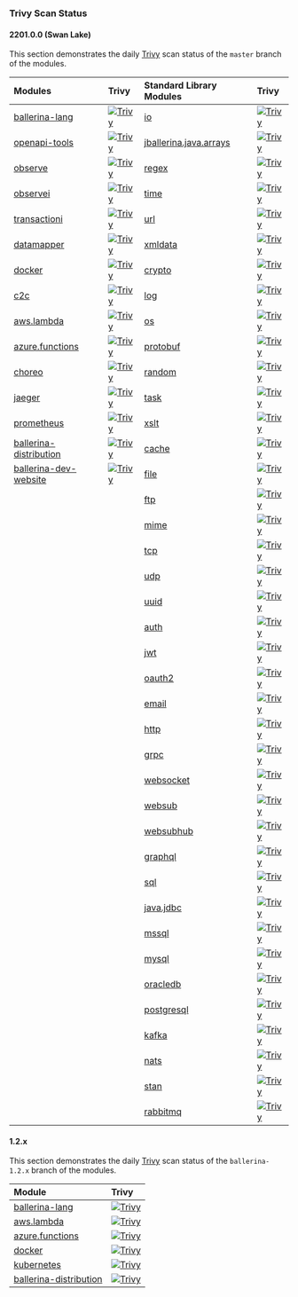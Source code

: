 ### Trivy Scan Status

#### 2201.0.0 (Swan Lake)

This section demonstrates the daily [Trivy](https://aquasecurity.github.io/trivy) scan status of the `master` branch of the modules.

 | Modules                                                                                    | Trivy                                                                                                                                                                                                                                    | Standard Library Modules                                                                                | Trivy                                                                                                                                                                                                                                                |
|:-------------------------------------------------------------------------------------------|:-----------------------------------------------------------------------------------------------------------------------------------------------------------------------------------------------------------------------------------------|:--------------------------------------------------------------------------------------------------------|:-----------------------------------------------------------------------------------------------------------------------------------------------------------------------------------------------------------------------------------------------------|
| [ballerina-lang](https://github.com/ballerina-platform/ballerina-lang)                     | [![Trivy](https://github.com/ballerina-platform/ballerina-lang/actions/workflows/trivy-scan.yml/badge.svg)](https://github.com/ballerina-platform/ballerina-lang/actions/workflows/trivy-scan.yml)                                       | [io](https://github.com/ballerina-platform/module-ballerina-io)                                         | [![Trivy](https://github.com/ballerina-platform/module-ballerina-io/actions/workflows/trivy-scan.yml/badge.svg)](https://github.com/ballerina-platform/module-ballerina-io/actions/workflows/trivy-scan.yml)                                         |
| [openapi-tools](https://github.com/ballerina-platform/openapi-tools)                       | [![Trivy](https://github.com/ballerina-platform/openapi-tools/actions/workflows/trivy-scan.yml/badge.svg)](https://github.com/ballerina-platform/openapi-tools/actions/workflows/trivy-scan.yml)                                         | [jballerina.java.arrays](https://github.com/ballerina-platform/module-ballerina-jballerina.java.arrays) | [![Trivy](https://github.com/ballerina-platform/module-ballerina-jballerina.java.arrays/actions/workflows/trivy-scan.yml/badge.svg)](https://github.com/ballerina-platform/module-ballerina-jballerina.java.arrays/actions/workflows/trivy-scan.yml) | 
| [observe](https://github.com/ballerina-platform/module-ballerina-observe)                  | [![Trivy](https://github.com/ballerina-platform/module-ballerina-observe/actions/workflows/trivy-scan.yml/badge.svg)](https://github.com/ballerina-platform/module-ballerina-observe/actions/workflows/trivy-scan.yml)                   | [regex](https://github.com/ballerina-platform/module-ballerina-regex)                                   | [![Trivy](https://github.com/ballerina-platform/module-ballerina-regex/actions/workflows/trivy-scan.yml/badge.svg)](https://github.com/ballerina-platform/module-ballerina-regex/actions/workflows/trivy-scan.yml)                                   |
| [observei](https://github.com/ballerina-platform/module-ballerinai-observe)                | [![Trivy](https://github.com/ballerina-platform/module-ballerinai-observe/actions/workflows/trivy-scan.yml/badge.svg)](https://github.com/ballerina-platform/module-ballerinai-observe/actions/workflows/trivy-scan.yml)                 | [time](https://github.com/ballerina-platform/module-ballerina-time)                                     | [![Trivy](https://github.com/ballerina-platform/module-ballerina-time/actions/workflows/trivy-scan.yml/badge.svg)](https://github.com/ballerina-platform/module-ballerina-time/actions/workflows/trivy-scan.yml)                                     |
| [transactioni](https://github.com/ballerina-platform/module-ballerinai-transaction)        | [![Trivy](https://github.com/ballerina-platform/module-ballerinai-transaction/actions/workflows/trivy-scan.yml/badge.svg)](https://github.com/ballerina-platform/module-ballerinai-transaction/actions/workflows/trivy-scan.yml)         | [url](https://github.com/ballerina-platform/module-ballerina-url)                                       | [![Trivy](https://github.com/ballerina-platform/module-ballerina-url/actions/workflows/trivy-scan.yml/badge.svg)](https://github.com/ballerina-platform/module-ballerina-url/actions/workflows/trivy-scan.yml)                                       |
| [datamapper](https://github.com/ballerina-platform/module-ballerinax-datamapper)           | [![Trivy](https://github.com/ballerina-platform/module-ballerinax-datamapper/actions/workflows/trivy-scan.yml/badge.svg)](https://github.com/ballerina-platform/module-ballerinax-datamapper/actions/workflows/trivy-scan.yml)           | [xmldata](https://github.com/ballerina-platform/module-ballerina-xmldata)                               | [![Trivy](https://github.com/ballerina-platform/module-ballerina-xmldata/actions/workflows/trivy-scan.yml/badge.svg)](https://github.com/ballerina-platform/module-ballerina-xmldata/actions/workflows/trivy-scan.yml)                               |
| [docker](https://github.com/ballerina-platform/module-ballerina-docker)                    | [![Trivy](https://github.com/ballerina-platform/module-ballerina-docker/actions/workflows/trivy-scan.yml/badge.svg)](https://github.com/ballerina-platform/module-ballerina-docker/actions/workflows/trivy-scan.yml)                     | [crypto](https://github.com/ballerina-platform/module-ballerina-crypto)                                 | [![Trivy](https://github.com/ballerina-platform/module-ballerina-crypto/actions/workflows/trivy-scan.yml/badge.svg)](https://github.com/ballerina-platform/module-ballerina-crypto/actions/workflows/trivy-scan.yml)                                 |
| [c2c](https://github.com/ballerina-platform/module-ballerina-c2c)                          | [![Trivy](https://github.com/ballerina-platform/module-ballerina-c2c/actions/workflows/trivy-scan.yml/badge.svg)](https://github.com/ballerina-platform/module-ballerina-c2c/actions/workflows/trivy-scan.yml)                           | [log](https://github.com/ballerina-platform/module-ballerina-log)                                       | [![Trivy](https://github.com/ballerina-platform/module-ballerina-log/actions/workflows/trivy-scan.yml/badge.svg)](https://github.com/ballerina-platform/module-ballerina-log/actions/workflows/trivy-scan.yml)                                       |
| [aws.lambda](https://github.com/ballerina-platform/module-ballerinax-aws.lambda)           | [![Trivy](https://github.com/ballerina-platform/module-ballerinax-aws.lambda/actions/workflows/trivy-scan.yml/badge.svg)](https://github.com/ballerina-platform/module-ballerinax-aws.lambda/actions/workflows/trivy-scan.yml)           | [os](https://github.com/ballerina-platform/module-ballerina-os)                                         | [![Trivy](https://github.com/ballerina-platform/module-ballerina-os/actions/workflows/trivy-scan.yml/badge.svg)](https://github.com/ballerina-platform/module-ballerina-os/actions/workflows/trivy-scan.yml)                                         |
| [azure.functions](https://github.com/ballerina-platform/module-ballerinax-azure.functions) | [![Trivy](https://github.com/ballerina-platform/module-ballerinax-azure.functions/actions/workflows/trivy-scan.yml/badge.svg)](https://github.com/ballerina-platform/module-ballerinax-azure.functions/actions/workflows/trivy-scan.yml) | [protobuf](https://github.com/ballerina-platform/module-ballerina-protobuf)                             | [![Trivy](https://github.com/ballerina-platform/module-ballerina-protobuf/actions/workflows/trivy-scan.yml/badge.svg)](https://github.com/ballerina-platform/module-ballerina-protobuf/actions/workflows/trivy-scan.yml)                             |
| [choreo](https://github.com/ballerina-platform/module-ballerinax-choreo)                   | [![Trivy](https://github.com/ballerina-platform/module-ballerinax-choreo/actions/workflows/trivy-scan.yml/badge.svg)](https://github.com/ballerina-platform/module-ballerinax-choreo/actions/workflows/trivy-scan.yml)                   | [random](https://github.com/ballerina-platform/module-ballerina-random)                                 | [![Trivy](https://github.com/ballerina-platform/module-ballerina-random/actions/workflows/trivy-scan.yml/badge.svg)](https://github.com/ballerina-platform/module-ballerina-random/actions/workflows/trivy-scan.yml)                                 |
| [jaeger](https://github.com/ballerina-platform/module-ballerinax-jaeger)                   | [![Trivy](https://github.com/ballerina-platform/module-ballerinax-jaeger/actions/workflows/trivy-scan.yml/badge.svg)](https://github.com/ballerina-platform/module-ballerinax-jaeger/actions/workflows/trivy-scan.yml)                   | [task](https://github.com/ballerina-platform/module-ballerina-task)                                     | [![Trivy](https://github.com/ballerina-platform/module-ballerina-task/actions/workflows/trivy-scan.yml/badge.svg)](https://github.com/ballerina-platform/module-ballerina-task/actions/workflows/trivy-scan.yml)                                     |
| [prometheus](https://github.com/ballerina-platform/module-ballerinax-prometheus)           | [![Trivy](https://github.com/ballerina-platform/module-ballerinax-prometheus/actions/workflows/trivy-scan.yml/badge.svg)](https://github.com/ballerina-platform/module-ballerinax-prometheus/actions/workflows/trivy-scan.yml)           | [xslt](https://github.com/ballerina-platform/module-ballerina-xslt)                                     | [![Trivy](https://github.com/ballerina-platform/module-ballerina-xslt/actions/workflows/trivy-scan.yml/badge.svg)](https://github.com/ballerina-platform/module-ballerina-xslt/actions/workflows/trivy-scan.yml)                                     |
| [ballerina-distribution](https://github.com/ballerina-platform/ballerina-distribution)     | [![Trivy](https://github.com/ballerina-platform/ballerina-distribution/actions/workflows/trivy-scan.yml/badge.svg)](https://github.com/ballerina-platform/ballerina-distribution/actions/workflows/trivy-scan.yml)                       | [cache](https://github.com/ballerina-platform/module-ballerina-cache)                                   | [![Trivy](https://github.com/ballerina-platform/module-ballerina-cache/actions/workflows/trivy-scan.yml/badge.svg)](https://github.com/ballerina-platform/module-ballerina-cache/actions/workflows/trivy-scan.yml)                                   |
| [ballerina-dev-website](https://github.com/ballerina-platform/ballerina-dev-website)       | [![Trivy](https://github.com/ballerina-platform/ballerina-dev-website/actions/workflows/trivy-scan.yml/badge.svg)](https://github.com/ballerina-platform/ballerina-dev-website/actions/workflows/trivy-scan.yml)                         | [file](https://github.com/ballerina-platform/module-ballerina-file)                                     | [![Trivy](https://github.com/ballerina-platform/module-ballerina-file/actions/workflows/trivy-scan.yml/badge.svg)](https://github.com/ballerina-platform/module-ballerina-file/actions/workflows/trivy-scan.yml)                                     |
|                                                                                            |                                                                                                                                                                                                                                          | [ftp](https://github.com/ballerina-platform/module-ballerina-ftp)                                       | [![Trivy](https://github.com/ballerina-platform/module-ballerina-ftp/actions/workflows/trivy-scan.yml/badge.svg)](https://github.com/ballerina-platform/module-ballerina-ftp/actions/workflows/trivy-scan.yml)                                       |
|                                                                                            |                                                                                                                                                                                                                                          | [mime](https://github.com/ballerina-platform/module-ballerina-mime)                                     | [![Trivy](https://github.com/ballerina-platform/module-ballerina-mime/actions/workflows/trivy-scan.yml/badge.svg)](https://github.com/ballerina-platform/module-ballerina-mime/actions/workflows/trivy-scan.yml)                                     |
|                                                                                            |                                                                                                                                                                                                                                          | [tcp](https://github.com/ballerina-platform/module-ballerina-tcp)                                       | [![Trivy](https://github.com/ballerina-platform/module-ballerina-tcp/actions/workflows/trivy-scan.yml/badge.svg)](https://github.com/ballerina-platform/module-ballerina-tcp/actions/workflows/trivy-scan.yml)                                       |
|                                                                                            |                                                                                                                                                                                                                                          | [udp](https://github.com/ballerina-platform/module-ballerina-udp)                                       | [![Trivy](https://github.com/ballerina-platform/module-ballerina-udp/actions/workflows/trivy-scan.yml/badge.svg)](https://github.com/ballerina-platform/module-ballerina-udp/actions/workflows/trivy-scan.yml)                                       |
|                                                                                            |                                                                                                                                                                                                                                          | [uuid](https://github.com/ballerina-platform/module-ballerina-uuid)                                     | [![Trivy](https://github.com/ballerina-platform/module-ballerina-uuid/actions/workflows/trivy-scan.yml/badge.svg)](https://github.com/ballerina-platform/module-ballerina-uuid/actions/workflows/trivy-scan.yml)                                     |
|                                                                                            |                                                                                                                                                                                                                                          | [auth](https://github.com/ballerina-platform/module-ballerina-auth)                                     | [![Trivy](https://github.com/ballerina-platform/module-ballerina-auth/actions/workflows/trivy-scan.yml/badge.svg)](https://github.com/ballerina-platform/module-ballerina-auth/actions/workflows/trivy-scan.yml)                                     |
|                                                                                            |                                                                                                                                                                                                                                          | [jwt](https://github.com/ballerina-platform/module-ballerina-jwt)                                       | [![Trivy](https://github.com/ballerina-platform/module-ballerina-jwt/actions/workflows/trivy-scan.yml/badge.svg)](https://github.com/ballerina-platform/module-ballerina-jwt/actions/workflows/trivy-scan.yml)                                       |
|                                                                                            |                                                                                                                                                                                                                                          | [oauth2](https://github.com/ballerina-platform/module-ballerina-oauth2)                                 | [![Trivy](https://github.com/ballerina-platform/module-ballerina-oauth2/actions/workflows/trivy-scan.yml/badge.svg)](https://github.com/ballerina-platform/module-ballerina-oauth2/actions/workflows/trivy-scan.yml)                                 |
|                                                                                            |                                                                                                                                                                                                                                          | [email](https://github.com/ballerina-platform/module-ballerina-email)                                   | [![Trivy](https://github.com/ballerina-platform/module-ballerina-email/actions/workflows/trivy-scan.yml/badge.svg)](https://github.com/ballerina-platform/module-ballerina-email/actions/workflows/trivy-scan.yml)                                   |
|                                                                                            |                                                                                                                                                                                                                                          | [http](https://github.com/ballerina-platform/module-ballerina-http)                                     | [![Trivy](https://github.com/ballerina-platform/module-ballerina-http/actions/workflows/trivy-scan.yml/badge.svg)](https://github.com/ballerina-platform/module-ballerina-http/actions/workflows/trivy-scan.yml)                                     |
|                                                                                            |                                                                                                                                                                                                                                          | [grpc](https://github.com/ballerina-platform/module-ballerina-grpc)                                     | [![Trivy](https://github.com/ballerina-platform/module-ballerina-grpc/actions/workflows/trivy-scan.yml/badge.svg)](https://github.com/ballerina-platform/module-ballerina-grpc/actions/workflows/trivy-scan.yml)                                     |
|                                                                                            |                                                                                                                                                                                                                                          | [websocket](https://github.com/ballerina-platform/module-ballerina-websocket)                           | [![Trivy](https://github.com/ballerina-platform/module-ballerina-websocket/actions/workflows/trivy-scan.yml/badge.svg)](https://github.com/ballerina-platform/module-ballerina-websocket/actions/workflows/trivy-scan.yml)                           |
|                                                                                            |                                                                                                                                                                                                                                          | [websub](https://github.com/ballerina-platform/module-ballerina-websub)                                 | [![Trivy](https://github.com/ballerina-platform/module-ballerina-websub/actions/workflows/trivy-scan.yml/badge.svg)](https://github.com/ballerina-platform/module-ballerina-websub/actions/workflows/trivy-scan.yml)                                 |
|                                                                                            |                                                                                                                                                                                                                                          | [websubhub](https://github.com/ballerina-platform/module-ballerina-websubhub)                           | [![Trivy](https://github.com/ballerina-platform/module-ballerina-websubhub/actions/workflows/trivy-scan.yml/badge.svg)](https://github.com/ballerina-platform/module-ballerina-websubhub/actions/workflows/trivy-scan.yml)                           |
|                                                                                            |                                                                                                                                                                                                                                          | [graphql](https://github.com/ballerina-platform/module-ballerina-graphql)                               | [![Trivy](https://github.com/ballerina-platform/module-ballerina-graphql/actions/workflows/trivy-scan.yml/badge.svg)](https://github.com/ballerina-platform/module-ballerina-graphql/actions/workflows/trivy-scan.yml)                               |
|                                                                                            |                                                                                                                                                                                                                                          | [sql](https://github.com/ballerina-platform/module-ballerina-sql)                                       | [![Trivy](https://github.com/ballerina-platform/module-ballerina-sql/actions/workflows/trivy-scan.yml/badge.svg)](https://github.com/ballerina-platform/module-ballerina-sql/actions/workflows/trivy-scan.yml)                                       |
|                                                                                            |                                                                                                                                                                                                                                          | [java.jdbc](https://github.com/ballerina-platform/module-ballerinax-java.jdbc)                          | [![Trivy](https://github.com/ballerina-platform/module-ballerinax-java.jdbc/actions/workflows/trivy-scan.yml/badge.svg)](https://github.com/ballerina-platform/module-ballerinax-java.jdbc/actions/workflows/trivy-scan.yml)                         |
|                                                                                            |                                                                                                                                                                                                                                          | [mssql](https://github.com/ballerina-platform/module-ballerinax-mssql)                                  | [![Trivy](https://github.com/ballerina-platform/module-ballerinax-mssql/actions/workflows/trivy-scan.yml/badge.svg)](https://github.com/ballerina-platform/module-ballerinax-mssql/actions/workflows/trivy-scan.yml)                                 |
|                                                                                            |                                                                                                                                                                                                                                          | [mysql](https://github.com/ballerina-platform/module-ballerinax-mysql)                                  | [![Trivy](https://github.com/ballerina-platform/module-ballerinax-mysql/actions/workflows/trivy-scan.yml/badge.svg)](https://github.com/ballerina-platform/module-ballerinax-mysql/actions/workflows/trivy-scan.yml)                                 |
|                                                                                            |                                                                                                                                                                                                                                          | [oracledb](https://github.com/ballerina-platform/module-ballerinax-oracledb)                            | [![Trivy](https://github.com/ballerina-platform/module-ballerinax-oracledb/actions/workflows/trivy-scan.yml/badge.svg)](https://github.com/ballerina-platform/module-ballerinax-oracledb/actions/workflows/trivy-scan.yml)                           |
|                                                                                            |                                                                                                                                                                                                                                          | [postgresql](https://github.com/ballerina-platform/module-ballerinax-postgresql)                        | [![Trivy](https://github.com/ballerina-platform/module-ballerinax-postgresql/actions/workflows/trivy-scan.yml/badge.svg)](https://github.com/ballerina-platform/module-ballerinax-postgresql/actions/workflows/trivy-scan.yml)                       |
|                                                                                            |                                                                                                                                                                                                                                          | [kafka](https://github.com/ballerina-platform/module-ballerinax-kafka)                                  | [![Trivy](https://github.com/ballerina-platform/module-ballerinax-kafka/actions/workflows/trivy-scan.yml/badge.svg)](https://github.com/ballerina-platform/module-ballerinax-kafka/actions/workflows/trivy-scan.yml)                                 |
|                                                                                            |                                                                                                                                                                                                                                          | [nats](https://github.com/ballerina-platform/module-ballerinax-nats)                                    | [![Trivy](https://github.com/ballerina-platform/module-ballerinax-nats/actions/workflows/trivy-scan.yml/badge.svg)](https://github.com/ballerina-platform/module-ballerinax-nats/actions/workflows/trivy-scan.yml)                                   |
|                                                                                            |                                                                                                                                                                                                                                          | [stan](https://github.com/ballerina-platform/module-ballerinax-stan)                                    | [![Trivy](https://github.com/ballerina-platform/module-ballerinax-stan/actions/workflows/trivy-scan.yml/badge.svg)](https://github.com/ballerina-platform/module-ballerinax-stan/actions/workflows/trivy-scan.yml)                                   |
|                                                                                            |                                                                                                                                                                                                                                          | [rabbitmq](https://github.com/ballerina-platform/module-ballerinax-rabbitmq)                            | [![Trivy](https://github.com/ballerina-platform/module-ballerinax-rabbitmq/actions/workflows/trivy-scan.yml/badge.svg)](https://github.com/ballerina-platform/module-ballerinax-rabbitmq/actions/workflows/trivy-scan.yml)                           |

#### 1.2.x

This section demonstrates the daily [Trivy](https://aquasecurity.github.io/trivy) scan status of the `ballerina-1.2.x` branch of the modules.

| Module                                                                                                          | Trivy                                                                                                                                                                                                                                                           |
|:----------------------------------------------------------------------------------------------------------------|:----------------------------------------------------------------------------------------------------------------------------------------------------------------------------------------------------------------------------------------------------------------|
| [ballerina-lang](https://github.com/ballerina-platform/ballerina-lang/tree/ballerina-1.2.x)                     | [![Trivy](https://github.com/ballerina-platform/ballerina-lang/actions/workflows/trivy-scan.yml/badge.svg)](https://github.com/ballerina-platform/ballerina-lang/actions/workflows/trivy-scan.yml)                                                              |
| [aws.lambda](https://github.com/ballerina-platform/module-ballerinax-aws.lambda/tree/ballerina-1.2.x)           | [![Trivy](https://github.com/ballerina-platform/module-ballerinax-aws.lambda/actions/workflows/trivy-scan.yml/badge.svg?branch=ballerina-1.2.x)](https://github.com/ballerina-platform/module-ballerinax-aws.lambda/actions/workflows/trivy-scan.yml)           |
| [azure.functions](https://github.com/ballerina-platform/module-ballerinax-azure.functions/tree/ballerina-1.2.x) | [![Trivy](https://github.com/ballerina-platform/module-ballerinax-azure.functions/actions/workflows/trivy-scan.yml/badge.svg?branch=ballerina-1.2.x)](https://github.com/ballerina-platform/module-ballerinax-azure.functions/actions/workflows/trivy-scan.yml) |
| [docker](https://github.com/ballerina-platform/module-ballerina-docker/tree/ballerina-1.2.x)                    | [![Trivy](https://github.com/ballerina-platform/module-ballerina-docker/actions/workflows/trivy-scan.yml/badge.svg?branch=ballerina-1.2.x)](https://github.com/ballerina-platform/module-ballerina-docker/actions/workflows/trivy-scan.yml)                     |
| [kubernetes](https://github.com/ballerina-platform/module-ballerina-kubernetes/tree/ballerina-1.2.x)            | [![Trivy](https://github.com/ballerina-platform/module-ballerina-kubernetes/actions/workflows/trivy-scan.yml/badge.svg?branch=ballerina-1.2.x)](https://github.com/ballerina-platform/module-ballerina-kubernetes/actions/workflows/trivy-scan.yml)             |
| [ballerina-distribution](https://github.com/ballerina-platform/ballerina-distribution/tree/ballerina-1.2.x)     | [![Trivy](https://github.com/ballerina-platform/ballerina-distribution/actions/workflows/trivy-scan.yml/badge.svg?branch=ballerina-1.2.x)](https://github.com/ballerina-platform/ballerina-distribution/actions/workflows/trivy-scan.yml)                       |
